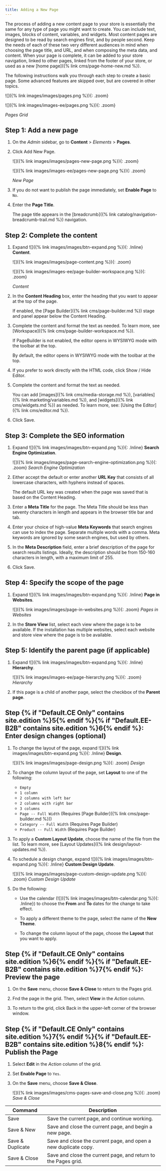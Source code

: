 ```yaml
---
title: Adding a New Page
---
```


The process of adding a new content page to your store is essentially the same for any type of page you might want to create. You can include text, images, blocks of content, variables, and widgets. Most content pages are designed to be read by search engines first, and by people second. Keep the needs of each of these two very different audiences in mind when choosing the page title, and URL, and when composing the meta data, and content. When your page is complete, it can be added to your store navigation, linked to other pages, linked from the footer of your store, or used as a new [home page]({% link cms/page-home-new.md %}).

The following instructions walk you through each step to create a basic page. Some advanced features are skipped over, but are covered in other topics.

<!--{% if "Default.CE Only" contains site.edition %}-->
![]({% link images/images/pages.png %}){: .zoom}
<!--{% endif %}-->
<!--{% if "Default.EE-B2B" contains site.edition %}-->
![]({% link images/images-ee/pages.png %}){: .zoom}
<!--{% endif %}-->
_Pages Grid_

## Step 1: Add a new page

1. On the _Admin_ sidebar, go to **Content** > _Elements_ > **Pages**.

1. Click <span class="btn">Add New Page</span>.

    <!--{% if "Default.CE Only" contains site.edition %}-->
    ![]({% link images/images/pages-new-page.png %}){: .zoom}
    <!--{% endif %}-->
    <!--{% if "Default.EE-B2B" contains site.edition %}-->
    ![]({% link images/images-ee/pages-new-page.png %}){: .zoom}
    <!--{% endif %}-->
    _New Page_

1. If you do not want to publish the page immediately, set **Enable Page** to `No`.

1. Enter the **Page Title**.

   The page title appears in the [breadcrumb]({% link catalog/navigation-breadcrumb-trail.md %}) navigation.

## Step 2: Complete the content

1. Expand ![]({% link images/images/btn-expand.png %}){: .Inline} **Content**.

   <!--{% if "Default.CE Only" contains site.edition %}-->
   ![]({% link images/images/page-content.png %}){: .zoom}
   <!--{% endif %}-->
   <!--{% if "Default.EE-B2B" contains site.edition %}-->
   ![]({% link images/images-ee/page-builder-workspace.png %}){: .zoom}
   <!--{% endif %}-->
   _Content_

1. In the **Content Heading** box, enter the heading that you want to appear at the top of the page.

   <!--{% if "Default.EE-B2B" contains site.edition %}-->
   If enabled, the [Page Builder]({% link cms/page-builder.md %}) stage and panel appear below the Content Heading.

1. Complete the content and format the text as needed. To learn more, see [Workspace]({% link cms/page-builder-workspace.md %}).

   If PageBuilder is not enabled, the editor opens in WYSIWYG mode with the toolbar at the top.
   <!--{% endif %}--> 

   <!--{% if "Default.CE Only" contains site.edition %}-->
   By default, the editor opens in WYSIWYG mode with the toolbar at the top.
   <!--{% endif %}--> 

1. If you prefer to work directly with the HTML code, click <span class="btn">Show / Hide Editor</span>.

1. Complete the content and format the text as needed.

    You can add [images]({% link cms/media-storage.md %}), [variables]({% link marketing/variables.md %}), and [widgets]({% link cms/widgets.md %}) as needed. To learn more, see: [Using the Editor]({% link cms/editor.md %}).

1. Click <span class="btn">Save</span>.

## Step 3: Complete the SEO information

1. Expand ![]({% link images/images/btn-expand.png %}){: .Inline} **Search Engine Optimization**.

   ![]({% link images/images/page-search-engine-optimization.png %}){: .zoom}
   _Search Engine Optimization_

1.  Either accept the default or enter another **URL Key** that consists of all lowercase characters, with hyphens instead of spaces.

      The default URL key was created when the page was saved that is based on the Content Heading.

1. Enter a **Meta Title** for the page. The Meta Title should be less than seventy characters in length and appears in the browser title bar and tab.

1. Enter your choice of high-value **Meta Keywords** that search engines can use to index the page. Separate multiple words with a comma. Meta keywords are ignored by some search engines, but used by others.

1. In the **Meta Description** field, enter a brief description of the page for search results listings. Ideally, the description should be from 150-160 characters in length, with a maximum limit of 255.

1. Click <span class="btn">Save</span>.

## Step 4: Specify the scope of the page

1. Expand ![]({% link images/images/btn-expand.png %}){: .Inline} **Page in Websites**.

   ![]({% link images/images/page-in-websites.png %}){: .zoom}
   _Pages in Websites_

1. In the **Store View** list, select each view where the page is to be available. If the installation has multiple websites, select each website and store view where the page is to be available.

<!--{% if "Default.EE-B2B" contains site.edition %}-->

## Step 5: Identify the parent page (if applicable)

1. Expand ![]({% link images/images/btn-expand.png %}){: .Inline} **Hierarchy**.

    ![]({% link images/images-ee/page-hierarchy.png %}){: .zoom}
    _Hierarchy_

1. If this page is a child of another page, select the checkbox of the **Parent page**.

<!--{% endif %}-->

## Step {% if "Default.CE Only" contains site.edition %}5{% endif %}{% if "Default.EE-B2B" contains site.edition %}6{% endif %}: Enter design changes (optional)

1. To change the layout of the page, expand ![]({% link images/images/btn-expand.png %}){: .Inline} **Design**.

   ![]({% link images/images/page-design.png %}){: .zoom}
   _Design_

1. To change the column layout of the page, set **Layout** to one of the following:

      -  `Empty`
      -  `1 column`
      -  `2 columns with left bar`
      -  `2 columns with right bar`
      -  `3 columns`<!--{% if "Default.EE-B2B" contains site.edition %}-->
      -  `Page -- Full Width` (Requires [Page Builder]({% link cms/page-builder.md %}))
      -  `Category -- Full Width` (Requires Page Builder)
      -  `Product -- Full Width` (Requires Page Builder)<!--{% endif %}-->
   
1. To apply a **Custom Layout Update**, choose the name of the file from the list. To learn more, see [Layout Updates]({% link design/layout-updates.md %}).<!--{% if "Default.CE Only" contains site.edition %}-->

1. To schedule a design change, expand ![]({% link images/images/btn-expand.png %}){: .Inline} **Custom Design Update**.

   ![]({% link images/images/page-custom-design-update.png %}){: .zoom}
   _Custom Design Update_

1. Do the following:

   - Use the calendar (![]({% link images/images/btn-calendar.png %}){: .Inline}) to choose the **From** and **To** dates for the change to take effect.

   - To apply a different theme to the page, select the name of the **New Theme**.

   - To change the column layout of the page, choose the **Layout** that you want to apply.

 <!--{% endif %}-->

## Step {% if "Default.CE Only" contains site.edition %}6{% endif %}{% if "Default.EE-B2B" contains site.edition %}7{% endif %}: Preview the page

1. On the **Save** menu, choose **Save & Close** to return to the Pages grid.

1. Fnd the page in the grid. Then, select **View** in the _Action_ column.

1. To return to the grid, click <span class="btn">Back</span> in the upper-left corner of the browser window.

## Step {% if "Default.CE Only" contains site.edition %}7{% endif %}{% if "Default.EE-B2B" contains site.edition %}8{% endif %}: Publish the Page

1. Select **Edit** in the _Action_ column of the grid.

1. Set **Enable Page** to `Yes`.

1. On the **Save** menu, choose **Save & Close**.

    ![]({% link images/images/cms-pages-save-and-close.png %}){: .zoom}
    _Save & Close_

|Command|Description|
|--- |--- |
|Save|Save the current page, and continue working.|
|Save & New|Save and close the current page, and begin a new page.|
|Save & Duplicate|Save and close the current page, and open a new duplicate copy.|
|Save & Close|Save and close the current page, and return to the Pages grid.|

[1]: https://devdocs.magento.com/guides/v2.3/frontend-dev-guide/layouts/xml-instructions.html

